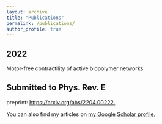 ```yaml
---
layout: archive
title: "Publications"
permalink: /publications/
author_profile: true
---
```

2022
---
Motor-free contractility of active biopolymer networks

Submitted to Phys. Rev. E
---
preprint: <u><a href="https://arxiv.org/abs/2204.00222">https://arxiv.org/abs/2204.00222</a>.</u>

You can also find my articles on <u><a href="https://scholar.google.com/citations?user=_XjLa2EAAAAJ&hl=en&oi=ao">my Google Scholar profile</a>.</u>


